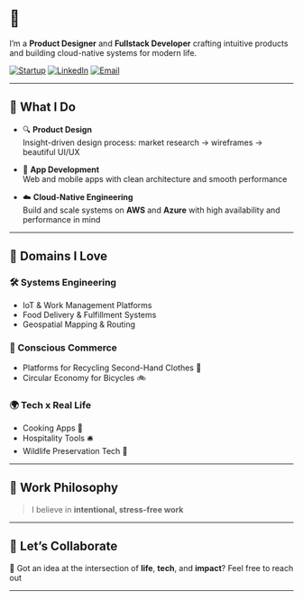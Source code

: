 <!-- Banner Image (Optional) -->
<!-- ![Banner](https://yourdomain.com/banner.png) -->

# 👋 

I’m a **Product Designer** and **Fullstack Developer** crafting intuitive products and building cloud-native systems for modern life.

[![Startup](https://img.shields.io/badge/Portfolio-View-informational?style=flat&logo=google-chrome&color=4AB197)](https://nutrimap.netlify.app/)
[![LinkedIn](https://img.shields.io/badge/LinkedIn-Connect-blue?style=flat&logo=linkedin)]([https://linkedin.com/in/yourprofile](https://www.linkedin.com/in/imad-rajwani-423a12102/))
[![Email](https://img.shields.io/badge/Email-Say%20Hi!-red?style=flat&logo=gmail)](mailto:imadrajwani@gmail.com)

---

## 🎯 What I Do

- 🔍 **Product Design**  
  Insight-driven design process: market research → wireframes → beautiful UI/UX

- 📱 **App Development**  
  Web and mobile apps with clean architecture and smooth performance

- ☁️ **Cloud-Native Engineering**  
  Build and scale systems on **AWS** and **Azure** with high availability and performance in mind

---

## 🔬 Domains I Love

### 🛠️ Systems Engineering  
- IoT & Work Management Platforms  
- Food Delivery & Fulfillment Systems  
- Geospatial Mapping & Routing

### 🛒 Conscious Commerce  
- Platforms for Recycling Second-Hand Clothes 👗  
- Circular Economy for Bicycles 🚲

### 🌍 Tech x Real Life  
- Cooking Apps 🍳  
- Hospitality Tools 🛎️  
- Wildlife Preservation Tech 🐘

---

## 🌱 Work Philosophy

> I believe in **intentional, stress-free work**

---

## 🧩 Let’s Collaborate

💬 Got an idea at the intersection of **life**, **tech**, and **impact**? 
Feel free to reach out

---

<!-- Optional: Add fun image or gif -->
<!-- <img src="https://yourdomain.com/fun-illustration.gif" width="100%" alt="Work with purpose"> -->


